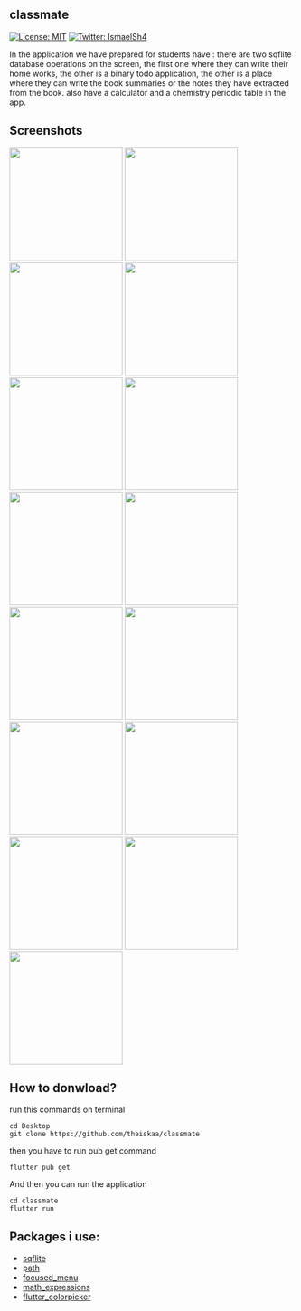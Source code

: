 
## classmate

[![License: MIT](https://img.shields.io/npm/l/license?color=red&label=Classmate&logo=minor&logoColor=black)](https://github.com/angular/angular.js/blob/master/LICENSE)
[![Twitter: IsmaelSh4](https://img.shields.io/twitter/follow/IsmaelSh4?style=social)](https://twitter.com/IsmaelSh4)

In the application we have prepared for students have : there are two sqflite database operations on the screen, the first one where they can write their home works, the other is a binary todo application, the other is a place where they can write the book summaries or the notes they have extracted from the book. also have a calculator and a chemistry periodic table in the app.


## Screenshots
<img src="https://github.com/theiskaa/myclassmate/blob/master/assets/screenshot/1.png" width="200">  <img src="https://github.com/theiskaa/myclassmate/blob/master/assets/screenshot/2.png" width="200">  <img src="https://github.com/theiskaa/myclassmate/blob/master/assets/screenshot/3.png" width="200">  <img src="https://github.com/theiskaa/myclassmate/blob/master/assets/screenshot/4.png" width="200">  <img src="https://github.com/theiskaa/myclassmate/blob/master/assets/screenshot/5.png" width="200">  <img src="https://github.com/theiskaa/myclassmate/blob/master/assets/screenshot/6.png" width="200">  <img src="https://github.com/theiskaa/myclassmate/blob/master/assets/screenshot/7.png" width="200">  <img src="https://github.com/theiskaa/myclassmate/blob/master/assets/screenshot/8.png" width="200">  <img src="https://github.com/theiskaa/myclassmate/blob/master/assets/screenshot/9.png" width="200">  <img src="https://github.com/theiskaa/myclassmate/blob/master/assets/screenshot/10.png" width="200">  <img src="https://github.com/theiskaa/myclassmate/blob/master/assets/screenshot/11.png" width="200">  <img src="https://github.com/theiskaa/myclassmate/blob/master/assets/screenshot/12.png" width="200">  <img src="https://github.com/theiskaa/myclassmate/blob/master/assets/screenshot/13.png" width="200">  <img src="https://github.com/theiskaa/myclassmate/blob/master/assets/screenshot/14.jpeg" width="200"> <img src="https://github.com/theiskaa/myclassmate/blob/master/assets/screenshot/15.jpeg" width="200"> 


## How to donwload?
run this commands on terminal
``` 
cd Desktop
git clone https://github.com/theiskaa/classmate
```
then you have to run pub get command
```
flutter pub get
```
And then you can run the application
```
cd classmate 
flutter run
```

## Packages i use:
- [sqflite](https://pub.dev/packages/sqflite)
- [path](https://pub.dev/packages/path)
- [focused_menu](https://pub.dev/packages/focused_menu)
- [math_expressions](https://pub.dev/packages/math_expressions)
- [flutter_colorpicker](https://pub.dev/packages/flutter_colorpicker)
##
